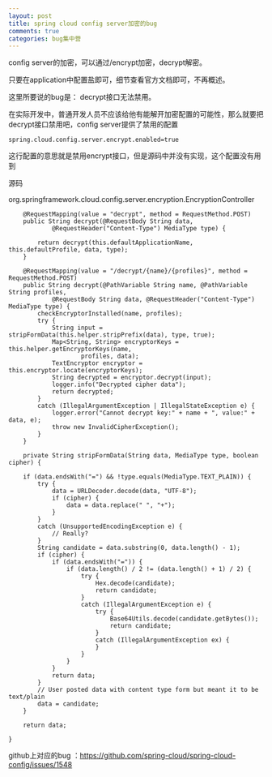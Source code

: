 ```yaml
---
layout: post
title: spring cloud config server加密的bug
comments: true
categories: bug集中营
---
```


config server的加密，可以通过/encrypt加密，decrypt解密。

只要在application中配置盐即可，细节查看官方文档即可，不再概述。

这里所要说的bug是：
decrypt接口无法禁用。


在实际开发中，普通开发人员不应该给他有能解开加密配置的可能性，那么就要把decrypt接口禁用吧，config server提供了禁用的配置

    spring.cloud.config.server.encrypt.enabled=true
    
这行配置的意思就是禁用encrypt接口，但是源码中并没有实现，这个配置没有用到

源码

org.springframework.cloud.config.server.encryption.EncryptionController


        @RequestMapping(value = "decrypt", method = RequestMethod.POST)
        public String decrypt(@RequestBody String data,
                @RequestHeader("Content-Type") MediaType type) {
    
            return decrypt(this.defaultApplicationName, this.defaultProfile, data, type);
        }
        
        @RequestMapping(value = "/decrypt/{name}/{profiles}", method = RequestMethod.POST)
        public String decrypt(@PathVariable String name, @PathVariable String profiles,
                @RequestBody String data, @RequestHeader("Content-Type") MediaType type) {
            checkEncryptorInstalled(name, profiles);
            try {
                String input = stripFormData(this.helper.stripPrefix(data), type, true);
                Map<String, String> encryptorKeys = this.helper.getEncryptorKeys(name,
                        profiles, data);
                TextEncryptor encryptor = this.encryptor.locate(encryptorKeys);
                String decrypted = encryptor.decrypt(input);
                logger.info("Decrypted cipher data");
                return decrypted;
            }
            catch (IllegalArgumentException | IllegalStateException e) {
                logger.error("Cannot decrypt key:" + name + ", value:" + data, e);
                throw new InvalidCipherException();
            }
        }
        
        private String stripFormData(String data, MediaType type, boolean cipher) {
        
        if (data.endsWith("=") && !type.equals(MediaType.TEXT_PLAIN)) {
            try {
                data = URLDecoder.decode(data, "UTF-8");
                if (cipher) {
                    data = data.replace(" ", "+");
                }
            }
            catch (UnsupportedEncodingException e) {
                // Really?
            }
            String candidate = data.substring(0, data.length() - 1);
            if (cipher) {
                if (data.endsWith("=")) {
                    if (data.length() / 2 != (data.length() + 1) / 2) {
                        try {
                            Hex.decode(candidate);
                            return candidate;
                        }
                        catch (IllegalArgumentException e) {
                            try {
                                Base64Utils.decode(candidate.getBytes());
                                return candidate;
                            }
                            catch (IllegalArgumentException ex) {
                            }
                        }
                    }
                }
                return data;
            }
            // User posted data with content type form but meant it to be text/plain
            data = candidate;
        }

        return data;

    }
    
    
github上对应的bug  ：https://github.com/spring-cloud/spring-cloud-config/issues/1548